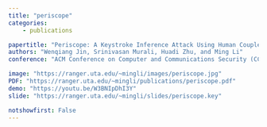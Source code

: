 ```yaml
---
title: "periscope"
categories:
    - publications

papertitle: "Periscope: A Keystroke Inference Attack Using Human Coupled Electromagnetic Emanations"
authors: "Wenqiang Jin, Srinivasan Murali, Huadi Zhu, and Ming Li"
conference: "ACM Conference on Computer and Communications Security (CCS'21)"

image: "https://ranger.uta.edu/~mingli/images/periscope.jpg"
PDF: "https://ranger.uta.edu/~mingli/publications/periscope.pdf"
demo: "https://youtu.be/W3BNIpDhI3Y"
slide: "https://ranger.uta.edu/~mingli/slides/periscope.key"

notshowfirst: False
---
```




